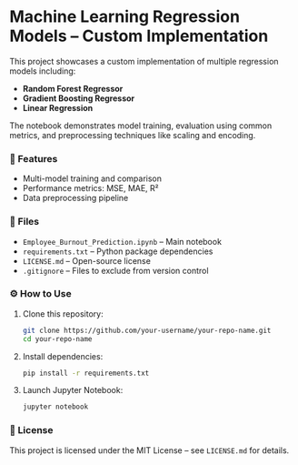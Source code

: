 # Machine Learning Regression Models – Custom Implementation

This project showcases a custom implementation of multiple regression models including:
- **Random Forest Regressor**
- **Gradient Boosting Regressor**
- **Linear Regression**

The notebook demonstrates model training, evaluation using common metrics, and preprocessing techniques like scaling and encoding.

### 🚀 Features
- Multi-model training and comparison
- Performance metrics: MSE, MAE, R²
- Data preprocessing pipeline

### 📂 Files
- `Employee_Burnout_Prediction.ipynb` – Main notebook
- `requirements.txt` – Python package dependencies
- `LICENSE.md` – Open-source license
- `.gitignore` – Files to exclude from version control

### ⚙️ How to Use
1. Clone this repository:
    ```bash
    git clone https://github.com/your-username/your-repo-name.git
    cd your-repo-name
    ```

2. Install dependencies:
    ```bash
    pip install -r requirements.txt
    ```

3. Launch Jupyter Notebook:
    ```bash
    jupyter notebook
    ```

### 📜 License
This project is licensed under the MIT License – see `LICENSE.md` for details.
